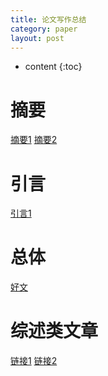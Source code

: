 ```yaml
---
title: 论文写作总结
category: paper
layout: post
---
```

* content
{:toc}

# 摘要
[摘要1](http://blog.sciencenet.cn/blog-39946-1072475.html)
[摘要2](https://www.howsci.com/tips-for-papers.html)

# 引言
[引言1](北京同道伟业体育科技有限公司)

# 总体
[好文](http://www.jzus.zju.edu.cn/download/write-chinese.pdf)


# 综述类文章
[链接1](https://www.zhihu.com/question/29507254)
[链接2](http://blog.sciencenet.cn/blog-755833-634306.html)

